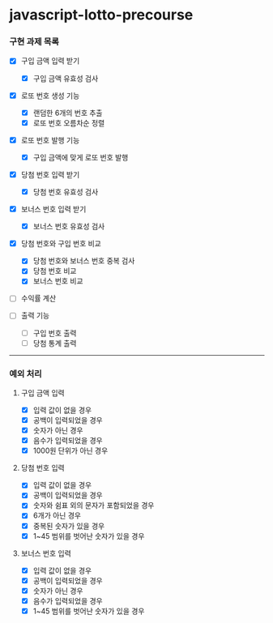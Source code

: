 # javascript-lotto-precourse

### 구현 과제 목록

- [x] 구입 금액 입력 받기
  - [x] 구입 금액 유효성 검사
        <br />
- [x] 로또 번호 생성 기능
  - [x] 랜덤한 6개의 번호 추출
  - [x] 로또 번호 오름차순 정렬
        <br />
- [x] 로또 번호 발행 기능
  - [x] 구입 금액에 맞게 로또 번호 발행
        <br />
- [x] 당첨 번호 입력 받기
  - [x] 당첨 번호 유효성 검사
        <br />
- [x] 보너스 번호 입력 받기

  - [x] 보너스 번호 유효성 검사
        <br />

- [x] 당첨 번호와 구입 번호 비교
  - [x] 당첨 번호와 보너스 번호 중복 검사
  - [x] 당첨 번호 비교
  - [x] 보너스 번호 비교
        <br />
- [ ] 수익률 계산
      <br />
- [ ] 출력 기능
  - [ ] 구입 번호 출력
  - [ ] 당첨 통계 출력

---

### 예외 처리

1. 구입 금액 입력

   - [x] 입력 값이 없을 경우
   - [x] 공백이 입력되었을 경우
   - [x] 숫자가 아닌 경우
   - [x] 음수가 입력되었을 경우
   - [x] 1000원 단위가 아닌 경우

2. 당첨 번호 입력

   - [x] 입력 값이 없을 경우
   - [x] 공백이 입력되었을 경우
   - [x] 숫자와 쉼표 외의 문자가 포함되었을 경우
   - [x] 6개가 아닌 경우
   - [x] 중복된 숫자가 있을 경우
   - [x] 1~45 범위를 벗어난 숫자가 있을 경우

3. 보너스 번호 입력

   - [x] 입력 값이 없을 경우
   - [x] 공백이 입력되었을 경우
   - [x] 숫자가 아닌 경우
   - [x] 음수가 입력되었을 경우
   - [x] 1~45 범위를 벗어난 숫자가 있을 경우
